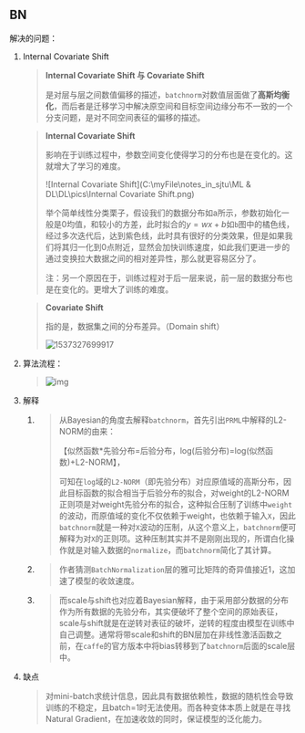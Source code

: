 ## BN

解决的问题：

1. Internal Covariate Shift

   > **Internal Covariate Shift 与 Covariate Shift**
   >
   > 是对层与层之间数值偏移的描述，`batchnorm`对数值层面做了**高斯均衡化**，而后者是迁移学习中解决原空间和目标空间边缘分布不一致的一个分支问题，是对不同空间表征的偏移的描述。

   > **Internal Covariate Shift**
   >
   > 影响在于训练过程中，参数空间变化使得学习的分布也是在变化的。这就增大了学习的难度。
   >
   > ![Internal Covariate Shift](C:\myFile\notes_in_sjtu\ML & DL\DL\pics\Internal Covariate Shift.png)
   >
   > 举个简单线性分类栗子，假设我们的数据分布如a所示，参数初始化一般是0均值，和较小的方差，此时拟合的$y=wx+b$如`b`图中的橘色线，经过多次迭代后，达到紫色线，此时具有很好的分类效果，但是如果我们将其归一化到0点附近，显然会加快训练速度，如此我们更进一步的通过变换拉大数据之间的相对差异性，那么就更容易区分了。
   >
   > 注：另一个原因在于，训练过程对于后一层来说，前一层的数据分布也是在变化的。更增大了训练的难度。

   > **Covariate Shift**
   >
   > 指的是，数据集之间的分布差异。（Domain shift）
   >
   > ![1537327699917](C:/myFile/notes_in_sjtu/ML%20&%20DL/DL/pics/domain%20shift.png)
   >
   >



1. 算法流程：

   > ![img](C:/myFile/notes_in_sjtu/ML%20&%20DL/DL/pics/BN_forward.png)

2. 解释

   1. > 从Bayesian的角度去解释`batchnorm`，首先引出`PRML`中解释的L2-NORM的由来：
      >
      > 【似然函数*先验分布=后验分布，log(后验分布)=log(似然函数)+L2-NORM】，
      >
      > 可知在`log`域的`L2-NORM`（即先验分布）对应原值域的高斯分布，因此目标函数的拟合相当于后验分布的拟合，对weight的L2-NORM 正则项是对weight先验分布的拟合，这种拟合压制了训练中`weight`的波动，而原值域的变化不仅依赖于weight，也依赖于输入`X`，因此`batchnorm`就是一种对`X`波动的压制，从这个意义上，`batchnorm`便可解释为对`X`的正则项。这种压制其实并不是刚刚出现的，所谓白化操作就是对输入数据的`normalize`，而`batchnorm`简化了其计算。

   2. > 作者猜测`BatchNormalization`层的雅可比矩阵的奇异值接近1，这加速了模型的收敛速度。

   3. > 而scale与shift也对应着Bayesian解释，由于采用部分数据的分布作为所有数据的先验分布，其实便破坏了整个空间的原始表征，scale与shift就是在逆转对表征的破坏，逆转的程度由模型在训练中自己调整。通常将带scale和shift的BN层加在非线性激活函数之前，在`caffe`的官方版本中将bias转移到了`batchnorm`后面的scale层中。	

3. 缺点

   > 对mini-batch求统计信息，因此具有数据依赖性，数据的随机性会导致训练的不稳定，且batch=1时无法使用。而各种变体本质上就是在寻找Natural Gradient，在加速收敛的同时，保证模型的泛化能力。